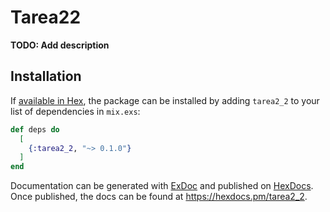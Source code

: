 # Tarea22

**TODO: Add description**

## Installation

If [available in Hex](https://hex.pm/docs/publish), the package can be installed
by adding `tarea2_2` to your list of dependencies in `mix.exs`:

```elixir
def deps do
  [
    {:tarea2_2, "~> 0.1.0"}
  ]
end
```

Documentation can be generated with [ExDoc](https://github.com/elixir-lang/ex_doc)
and published on [HexDocs](https://hexdocs.pm). Once published, the docs can
be found at <https://hexdocs.pm/tarea2_2>.

